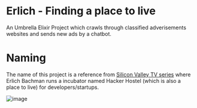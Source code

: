 # Erlich - Finding a place to live

An Umbrella Elixir Project which crawls through classified adverisements websites and sends new ads by a chatbot.

# Naming

The name of this project is a reference from [Silicon Valley TV series](https://en.wikipedia.org/wiki/Silicon_Valley_(TV_series)) where Erlich Bachman runs a incubator named Hacker Hostel (which is also a place to live) for developers/startups.

![image](http://www.piedpiper.com/app/themes/pied-piper/dist/images/erlich.png)



